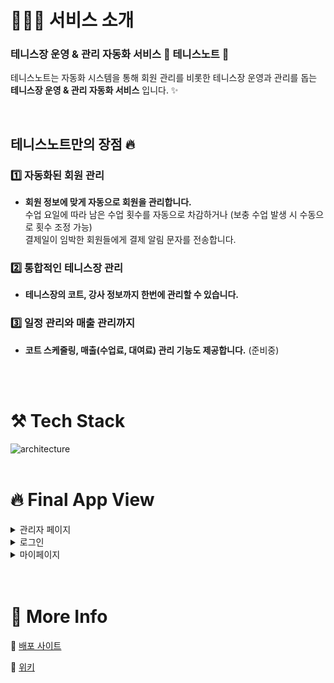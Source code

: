 # 💁🏻‍♀️ 서비스 소개

### 테니스장 운영 & 관리 자동화 서비스 🎾 테니스노트 📒

테니스노트는 자동화 시스템을 통해 회원 관리를 비롯한 테니스장 운영과 관리를 돕는 **테니스장 운영 & 관리 자동화 서비스** 입니다. ✨

<br>

## 테니스노트만의 장점 🔥

### 1️⃣ 자동화된 회원 관리

- **회원 정보에 맞게 자동으로 회원을 관리합니다.**  
  수업 요일에 따라 남은 수업 횟수를 자동으로 차감하거나 (보충 수업 발생 시 수동으로 횟수 조정 가능)  
  결제일이 임박한 회원들에게 결제 알림 문자를 전송합니다.

### 2️⃣ 통합적인 테니스장 관리

- **테니스장의 코트, 강사 정보까지 한번에 관리할 수 있습니다.**

### 3️⃣ 일정 관리와 매출 관리까지

- **코트 스케줄링, 매출(수업료, 대여료) 관리 기능도 제공합니다.** (준비중)

<br>
<br>

# ⚒ Tech Stack

<img alt="architecture" src ="이미지주소"/>

<br>
<br>

# 🔥 Final App View

<details>
  <summary>관리자 페이지</summary>
  <div markdown="1">       
    <br>
    <ul>
      <li>관리자 계정 생성</li>
      <img src="데스크탑이미지주소" width="600">
      <img src="모바일이미지주소" width="230">
    <br>
      <li>임시 계정 생성</li>
      <img src="데스크탑이미지주소" width="600">
      <img src="모바일이미지주소" width="230">
    <br>
      <li>계정 정보 수정</li>
      <img src="데스크탑이미지주소" width="600">
      <img src="모바일이미지주소" width="230">
    </ul>
  </div>
</details>

<details>
  <summary>로그인</summary>
  <div markdown="1">       
    <br>
    <ul>
      <li>[임시계정] 마이페이지로 리디렉션</li>
      <img src="데스크탑이미지주소" width="600">
      <img src="모바일이미지주소" width="230">
    <br>
      <li>[일반계정] 회원관리 페이지로 리디렉션</li>
      <img src="데스크탑이미지주소" width="600">
      <img src="모바일이미지주소" width="230">
    </ul>
  </div>
</details>

<details>
  <summary>마이페이지</summary>
  <div markdown="1">       
    <br>
    <ul>
      <li>[임시계정] 비밀번호 초기 변경 후 일반계정으로 전환</li>
      <img src="데스크탑이미지주소" width="600">
      <img src="모바일이미지주소" width="230">
    <br>
      <li>[일반계정] 프로필 수정</li>
      <img src="데스크탑이미지주소" width="600">
      <img src="모바일이미지주소" width="230">
    <br>
      <li>[일반계정] 코트 & 강사 정보 입력 및 수정</li>
      <img src="데스크탑이미지주소" width="600">
      <img src="모바일이미지주소" width="230">
    </ul>
  </div>
</details>

<br>
<br>

# 🎈 More Info

🚀 [배포 사이트](https://tennisnote.info)

📖 [위키](https://github.com/ssumniee/tennis-note/wiki)
